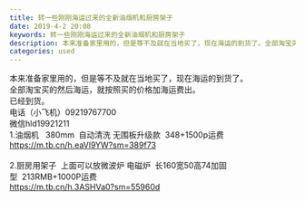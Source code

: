 ```yaml
---
title: 转一些刚刚海运过来的全新油烟机和厨房架子
date: 2019-4-2 20:08
keywords: 转一些刚刚海运过来的全新油烟机和厨房架子
description: 本来准备家里用的，但是等不及就在当地买了，现在海运的到货了。全部淘宝买的然后海运，就按照买的价格加海运费出。已经到货。电话（小飞机）09219767700微信hld199212111.油烟机  380mm  自动清洗无围板升级款  348+
categories: used
---
```

<td class="t_f" id="postmessage_3378464">

本来准备家里用的，但是等不及就在当地买了，现在海运的到货了。<br/>
全部淘宝买的然后海运，就按照买的价格加海运费出。<br/>
已经到货。<br/>
电话（小飞机）09219767700<br/>
微信hld19921211<br/>
1.油烟机   380mm  自动清洗 无围板升级款  348+1500p运费<br/>
https://m.tb.cn/h.eaVl9YW?sm=389f73<br/>
<img alt="" border="0" class="zoom" data-cf-modified-1e1f838298bf94e75423d3cc-="" file="https://img.alicdn.com/imgextra/i1/3202975627/TB2RhfGBH5YBuNjSspoXXbeNFXa_!!3202975627.jpg" id="aimg_FyP1p" lazyloadthumb="1" onclick="" onmouseover="" src="https://img.alicdn.com/imgextra/i1/3202975627/TB2RhfGBH5YBuNjSspoXXbeNFXa_!!3202975627.jpg"/><br/>
<br/>
2.厨房用架子  上面可以放微波炉 电磁炉  长160宽50高74加固型  213RMB+1000P运费<br/>
https://m.tb.cn/h.3ASHVa0?sm=55960d<br/>
<img alt="" border="0" class="zoom" data-cf-modified-1e1f838298bf94e75423d3cc-="" file="https://img.alicdn.com/imgextra/i4/2114703368/O1CN011akaQI4cxNbwfF5_!!2114703368.jpg" id="aimg_uIOgg" lazyloadthumb="1" onclick="" onmouseover="" src="https://img.alicdn.com/imgextra/i4/2114703368/O1CN011akaQI4cxNbwfF5_!!2114703368.jpg"/><br/>
<br/>
</td>
